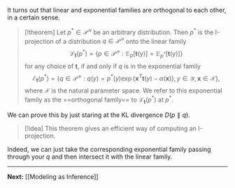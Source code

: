 It turns out that linear and exponential families are orthogonal to each other, in a certain sense.

> [!theorem]
> Let $p^{*}\in \mathcal{P}^{\mathcal{Y}}$ be an arbitrary distribution. Then $p^{*}$ is the I-projection of a distribution $q\in \mathcal{P}^{\mathcal{Y}}$ onto the linear family
> $$
> \mathcal{L}_{\mathbf{t}}(p^{*})=\{ p \in \mathcal{P}^{\mathcal{Y}} : \mathbb{E}_{p}[\mathbf{t}(\mathsf{y})]=\mathbb{E}_{p^{*}}[\mathbf{t}(\mathsf{y})] \}
> $$
> for any choice of $\mathbf{t}$, if and only if $q$ is in the exponential family
> $$
> \mathcal{E}_{\mathbf{t}}(p^{*})=\{ q\in \mathcal{P}^{\mathcal{Y}} : q(y)=p^{*}(y)\exp \{ \mathbf{x}^{T}\mathbf{t}(y)-\alpha(\mathbf{x}) \},y\in \mathcal{Y},\mathbf{x}\in \mathcal{X} \},
> $$
> where $\mathcal{X}$ is the natural parameter space. We refer to this exponential family as the ==orthogonal family== to $\mathcal{L}_{\mathbf{t}}(p^{*})$ at $p^{*}$.

We can prove this by just staring at the KL divergence $D(p\parallel q)$. 

> [!idea]
> This theorem gives an efficient way of computing an I-projection.

Indeed, we can just take the corresponding exponential family passing through your $q$ and then intersect it with the linear family.

---

**Next:** [[Modeling as Inference]]

